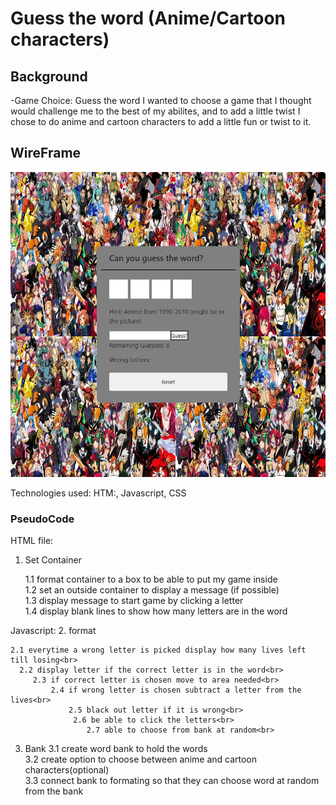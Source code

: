 # Guess the word (Anime/Cartoon characters)

## Background

-Game Choice: Guess the word
    I wanted to choose a game that I thought would challenge me to the best of my abilites, and to add a little twist I chose to do anime and cartoon characters to add a little fun or twist to it.

## WireFrame

![Guess the word](img/Screenshot%202022-10-20%20145835.png)


Technologies used:
HTM:, Javascript, CSS

### PseudoCode

HTML file:
1. Set Container

     1.1 format container to a box to be able to put my game inside<br>
     1.2 set an outside container to display a message (if possible)<br>
    1.3 display message to start game by clicking a letter<br>
    1.4 display blank lines to show how many letters are in the word<br>

Javascript:
2. format

    2.1 everytime a wrong letter is picked display how many lives left till losing<br>
      2.2 display letter if the correct letter is in the word<br>
         2.3 if correct letter is chosen move to area needed<br>
             2.4 if wrong letter is chosen subtract a letter from the lives<br>
                 2.5 black out letter if it is wrong<br>
                  2.6 be able to click the letters<br>
                     2.7 able to choose from bank at random<br>

3. Bank
    3.1 create word bank to hold the words<br>
    3.2 create option to choose between anime and cartoon characters(optional)<br>
    3.3 connect bank to formating so that they can choose word at random from the bank<br>
